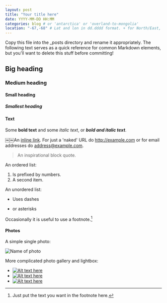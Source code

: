 ```yaml
---
layout: post
title: "Your title here"
date: YYYY-MM-DD HH:MM
categories: blog # or 'antarctica' or 'overland-to-mongolia'
location: "-67,-68" # Lat and lon in dd.dddd format. + for North/East, - for South/West
---
```


Copy this file into the _posts directory and rename it appropriately. The following text serves as a quick reference for common Markdown elements, but you'll want to delete this stuff before committing!

## Big heading ##

### Medium heading ###

#### Small heading ####

##### Smallest heading #####

#### Text ####

Some **bold text** and some _italic text_, or ***bold and italic text***.

￼￼An [inline link](http://link.com/url/here/ "optional title"). For just a 'naked' URL do <http://example.com> or for email addresses do <address@example.com>.

> An inspirational block quote.

An ordered list:

1. Is prefixed by numbers.
2. A second item.

An unordered list:

- Uses dashes
* or asterisks

Occasionally it is useful to use a footnote.[^1]

[^1]: Just put the text you want in the footnote here.

#### Photos ####

A simple single photo:

![Name of photo](/photos/your-post-title/photo.jpg "Optional title")

More complicated photo gallery and lightbox:

<ul class="clearing-thumbs" data-clearing>
  <li>
    <a href="/photos/your-post-title/photo-1.jpg">
      <img src="/photos/your-post-title/photo-1.jpg" alt="Alt text here" data-caption="Your caption here">
    </a>
  </li>
  <li>
    <a href="/photos/your-post-title/photo-2.jpg">
      <img src="/photos/your-post-title/photo-2.jpg" alt="Alt text here" data-caption="Your caption here">
    </a>
  </li>
  <li>
    <a href="/photos/your-post-title/photo-3.jpg">
      <img src="/photos/your-post-title/photo-3.jpg" alt="Alt text here" data-caption="Your caption here">
    </a>
  </li>
</ul>
